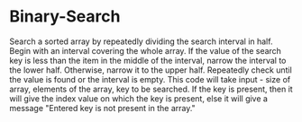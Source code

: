 # Binary-Search
Search a sorted array by repeatedly dividing the search interval in half. Begin with an interval covering the whole array. If the value of the search key is less than the item in the middle of the interval, narrow the interval to the lower half. Otherwise, narrow it to the upper half. Repeatedly check until the value is found or the interval is empty.
This code will take input - size of array, elements of the array, key to be searched.
If the key is present, then it will give the index value on which the key is present, else it will give a message "Entered key is not present in the array."
